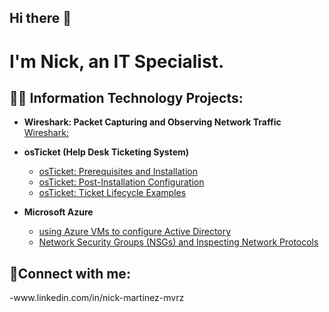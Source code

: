 ## Hi there 👋

<h1>I'm Nick, an IT Specialist.

<h2>👨‍💻 Information Technology Projects:</h2>

- <b>Wireshark: Packet Capturing and Observing Network Traffic</b>
[Wireshark: ](https://github.com/NickMvrz/osticket-prereqs)

- <b>osTicket (Help Desk Ticketing System)</b>
  - [osTicket: Prerequisites and Installation](https://github.com/NickMvrz/osticket-prereqs)
  - [osTicket: Post-Installation Configuration](https://github.com/NickMvrz/post-install-config)
  - [osTicket: Ticket Lifecycle Examples](https://github.com/NickMvrz/ticket-lifecycle)
- <b>Microsoft Azure</b>
  - [using Azure VMs to configure Active Directory](https://github.com/NickMvrz/configure-ad)
  - [Network Security Groups (NSGs) and Inspecting Network Protocols](https://github.com/NickMvrz/azure-network-protocols)

<h2>🤳Connect with me:</h2>
-www.linkedin.com/in/nick-martinez-mvrz


